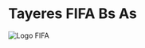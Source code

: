 # Tayeres FIFA Bs As

![Logo FIFA](https://raw.githubusercontent.com/Fifabsas/TayeresFifabsas/master/python/introductorio/fig/logo_fifa.jpg)
